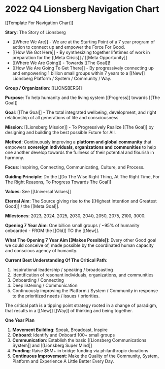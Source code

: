 # 2022 Q4 Lionsberg Navigation Chart

[[Template For Navigation Chart]] 

**Story**: The Story of Lionsberg
- [[Where We Are]] - We are at the Starting Point of a 7 year program of action to connect up and empower the Force For Good. 
- [[How We Got Here]] - By synthesizing together lifetimes of work in preparation for the [[Meta Crisis]] / [[Meta Opportunity]] 
- [[Where We Are Going]] - Towards [[The Goal]]! 
- [[How We Are Going To Get There]] - By progressively connecting up and empowering 1 billion small groups within 7 years to a [[New]] Lionsberg Platform / System / Community / Way. 

**Group / Organization**: [[LIONSBERG]]  

**Purpose**: To help humanity and the living system [[Progress]] towards [[The Goal]]  

**Goal**: [[The Goal]] - The total integrated wellbeing, development, and right relationship of all generations of life and consciousness. 

**Mission**: [[Lionsberg Mission]] - To Progressively Realize [[The Goal]] by designing and building the best possible Future for All. 

**Method**: Continuously improving a **platform and global community** that empowers **sovereign individuals, organizations and communities** to help one another develop towards the fullness of their potential and flourish in harmony. 

**Focus**: Inspiring, Connecting, Communicating, Culture, and Process. 

**Guiding Principle**: Do the [[Do The Wise Right Thing, At The Right Time, For The Right Reasons, To Progress Towards The Goal]]  

**Values**: See [[Universal Values]]  

**Eternal Aim**: The Source giving rise to the [[Highest Intention and Greatest Good]] / the [[Meta Goal]]. 

**Milestones**: 2023, 2024, 2025, 2030, 2040, 2050, 2075, 2100, 3000. 
 
**Opening 7 Year Aim**: One billion small groups / ~95% of humanity onboarded - FROM the [[Old]] TO the [[New]]. 

**What The Opening 7 Year Aim [[Makes Possible]]**: Every other Good goal we could conceive of, made possible by the coordinated human capacity and conscious agency of humanity. 

**Current Best Understanding Of The Critical Path**: 
1. Inspirational leadership / speaking / broadcasting 
2. Identification of resonant individuals, organizations, and communities 
3. Onboarding / Connecting
4. Deep listening / Communication 
5. Continuously improving the Platform / System / Community in response to the prioritized needs / issues / priorities. 

The critical path is a tipping point strategy rooted in a change of paradigm, that results in a [[New]] [[Way]] of thinking and being together. 

**One Year Plan**

1. **Movement Building**: Speak, Broadcast, Inspire 
2. **Onboard**: Identify and Onboard 100+ small groups   
3. **Communication**: Establish the basic [[Lionsberg Communications System]] and [[Lionsberg Super Mind]]   
4. **Funding**: Raise $5M+ in bridge funding via philanthropic donations 
5. **Continuous Improvement**: Make the Quality of the Community, System, Platform and Experience A Little Better Every Day. 
